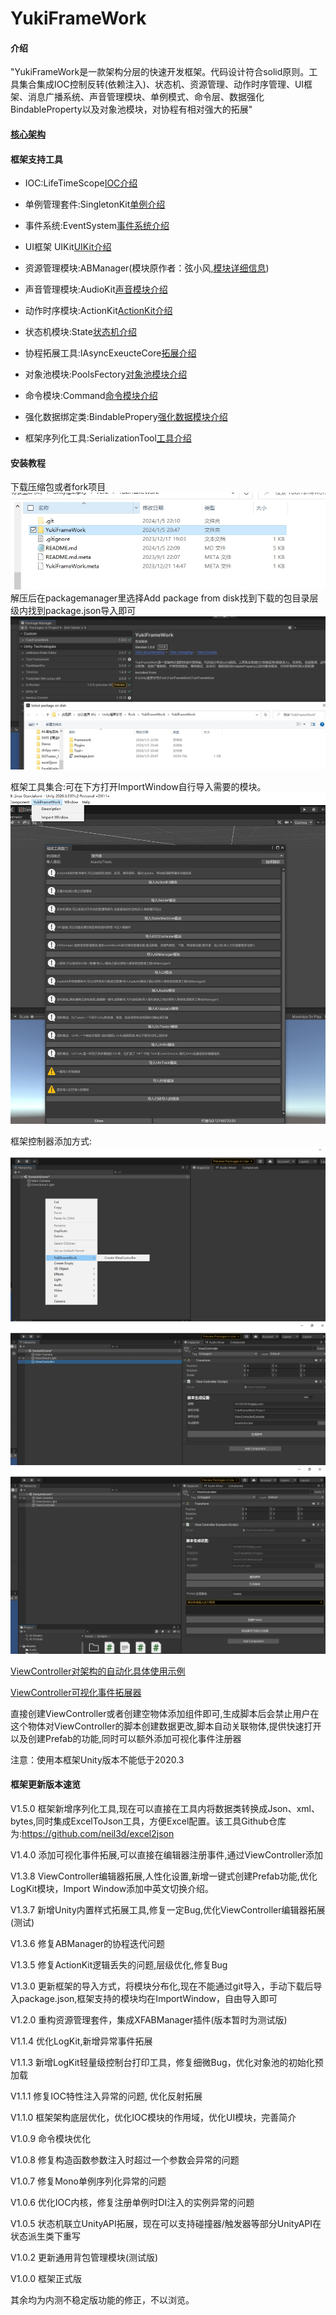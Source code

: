 # YukiFrameWork

#### 介绍
"YukiFrameWork是一款架构分层的快速开发框架。代码设计符合solid原则。工具集合集成IOC控制反转(依赖注入)、状态机、资源管理、动作时序管理、UI框架、消息广播系统、声音管理模块、单例模式、命令层、数据强化BindableProperty以及对象池模块，对协程有相对强大的拓展"

#### [核心架构](https://gitee.com/NikaidoShinku/YukiFrameWork/blob/master/YukiFrameWork/Framework/2.Architecture.md)

#### 框架支持工具


- IOC:LifeTimeScope[IOC介绍](https://gitee.com/NikaidoShinku/YukiFrameWork/blob/master/YukiFrameWork/Tool~/IOCContainer/1.LifeTimeScope.md)

- 单例管理套件:SingletonKit[单例介绍](https://gitee.com/NikaidoShinku/YukiFrameWork/blob/master/YukiFrameWork/Framework/Singleton/9.%E5%8D%95%E4%BE%8B.md)

- 事件系统:EventSystem[事件系统介绍](https://gitee.com/NikaidoShinku/YukiFrameWork/blob/master/YukiFrameWork/Framework/Events/7.%E6%B6%88%E6%81%AF%E5%B9%BF%E6%92%AD%E6%A8%A1%E5%9D%97.md)

- UI框架 UIKit[UIKit介绍](https://gitee.com/NikaidoShinku/YukiFrameWork/blob/master/YukiFrameWork/Tool~/UI/6.UI%E6%A8%A1%E5%9D%97.md)

- 资源管理模块:ABManager(模块原作者：弦小风,[模块详细信息](https://gitee.com/xianfengkeji/xfabmanager.git))

- 声音管理模块:AudioKit[声音模块介绍](https://gitee.com/NikaidoShinku/YukiFrameWork/blob/master/YukiFrameWork/Tool~/Audio/8.%E5%A3%B0%E9%9F%B3%E7%AE%A1%E7%90%86%E6%A8%A1%E5%9D%97.md)

- 动作时序模块:ActionKit[ActionKit介绍](https://gitee.com/NikaidoShinku/YukiFrameWork/blob/master/YukiFrameWork/Tool~/ActionKit/5.%E5%8A%A8%E4%BD%9C%E6%97%B6%E5%BA%8F%E7%AE%A1%E7%90%86%E6%A8%A1%E5%9D%97.md)

- 状态机模块:State[状态机介绍](https://gitee.com/NikaidoShinku/YukiFrameWork/blob/master/YukiFrameWork/Tool~/StateMechine/3.%E7%8A%B6%E6%80%81%E6%9C%BA.md)
 
- 协程拓展工具:IAsyncExeucteCore[拓展介绍](https://gitee.com/NikaidoShinku/YukiFrameWork/blob/master/YukiFrameWork/Framework/Extension/13.%E6%8B%93%E5%B1%95.md)

- 对象池模块:PoolsFectory[对象池模块介绍](https://gitee.com/NikaidoShinku/YukiFrameWork/blob/master/YukiFrameWork/Framework/Pools/12.%E5%AF%B9%E8%B1%A1%E6%B1%A0%E6%A8%A1%E5%9D%97.md)

- 命令模块:Command[命令模块介绍](https://gitee.com/NikaidoShinku/YukiFrameWork/blob/master/YukiFrameWork/Framework/Abstract/10.Command.md)

- 强化数据绑定类:BindablePropery[强化数据模块介绍](https://gitee.com/NikaidoShinku/YukiFrameWork/blob/master/YukiFrameWork/Framework/Abstract/11.BindableProperty.md)

- 框架序列化工具:SerializationTool[工具介绍](https://gitee.com/NikaidoShinku/YukiFrameWork/blob/master/YukiFrameWork/Tool~/Serialization/序列化工具.md)

#### 安装教程
下载压缩包或者fork项目
![输入图片说明](YukiFrameWork/Plugins/Description/Resources/Loading.png)
解压后在packagemanager里选择Add package from disk找到下载的包目录层级内找到package.json导入即可
![输入图片说明](YukiFrameWork/Plugins/Description/Resources/Loading2.png)

框架工具集合:可在下方打开ImportWindow自行导入需要的模块。
![输入图片说明](YukiFrameWork/Framework/Texture/des.png)

框架控制器添加方式:
![输入图片说明](YukiFrameWork/Framework/Texture/Controller1.png)
![输入图片说明](YukiFrameWork/Framework/Texture/Controller2.png)
![输入图片说明](YukiFrameWork/Framework/Texture/Controller3.png)

[ViewController对架构的自动化具体使用示例](https://gitee.com/NikaidoShinku/YukiFrameWork/blob/master/YukiFrameWork/Framework/ViewController使用说明.md)

[ViewController可视化事件拓展器](https://gitee.com/NikaidoShinku/YukiFrameWork/blob/master/YukiFrameWork/Framework/ViewController拓展事件可视化.md)

直接创建ViewController或者创建空物体添加组件即可,生成脚本后会禁止用户在这个物体对ViewController的脚本创建数据更改,脚本自动关联物体,提供快速打开以及创建Prefab的功能,同时可以额外添加可视化事件注册器

注意：使用本框架Unity版本不能低于2020.3

#### 框架更新版本速览

V1.5.0 框架新增序列化工具,现在可以直接在工具内将数据类转换成Json、xml、bytes,同时集成ExcelToJson工具，方便Excel配置。该工具Github仓库为:https://github.com/neil3d/excel2json

V1.4.0 添加可视化事件拓展,可以直接在编辑器注册事件,通过ViewController添加

V1.3.8 ViewController编辑器拓展,人性化设置,新增一键式创建Prefab功能,优化LogKit模块，Import Window添加中英文切换介绍。

V1.3.7 新增Unity内置样式拓展工具,修复一定Bug,优化ViewController编辑器拓展(测试)

V1.3.6 修复ABManager的协程迭代问题

V1.3.5 修复ActionKit逻辑丢失的问题,层级优化,修复Bug

V1.3.0 更新框架的导入方式，将模块分布化,现在不能通过git导入，手动下载后导入package.json,框架支持的模块均在ImportWindow，自由导入即可

V1.2.0 重构资源管理套件，集成XFABManager插件(版本暂时为测试版)

V1.1.4 优化LogKit,新增异常事件拓展

V1.1.3 新增LogKit轻量级控制台打印工具，修复细微Bug，优化对象池的初始化预加载

V1.1.1 修复IOC特性注入异常的问题, 优化反射拓展

V1.1.0 框架架构底层优化，优化IOC模块的作用域，优化UI模块，完善简介

V1.0.9 命令模块优化

V1.0.8 修复构造函数参数注入时超过一个参数会异常的问题

V1.0.7 修复Mono单例序列化异常的问题

V1.0.6 优化IOC内核，修复注册单例时DI注入的实例异常的问题

V1.0.5 状态机联立UnityAPI拓展，现在可以支持碰撞器/触发器等部分UnityAPI在状态派生类下重写

V1.0.2 更新通用背包管理模块(测试版)

V1.0.0 框架正式版

其余均为内测不稳定版功能的修正，不以浏览。